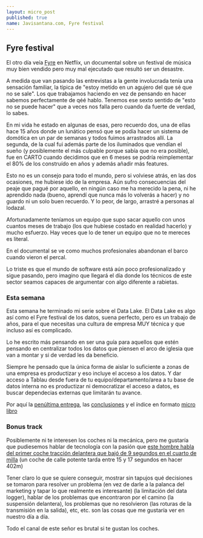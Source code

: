 ```yaml
---
layout: micro_post
published: true
name: Javisantana.com, Fyre festival
---
```


## Fyre festival

El otro día veía [Fyre](https://www.netflix.com/es/title/81035279) en Netflix, un documental sobre
un festival de música muy bien vendido pero muy mal ejecutado que resultó ser un desastre.

A medida que van pasando las entrevistas a la gente involucrada tenía una sensación familiar, la
típica de "estoy metido en un agujero del que sé que no se sale". Los que trabajamos haciendo en vez
de pensando en hacer sabemos perfectamente de qéé hablo. Tenemos ese sexto sentido de "esto no se
puede hacer" que a veces nos falla pero cuando da fuerte de verdad, lo sabes.

En mi vida he estado en algunas de esas, pero recuerdo dos, una de ellas hace 15 años donde un
lunático pensó que se podía hacer un sistema de domótica en un par de semanas y todos fuimos
arrastrados allí. La segunda, de la cual fui además parte de los iluminados que vendían el sueño (y posiblemente el más culpable porque sabía que no era posible), fue en CARTO cuando decidimos que en 6 meses se podría reimplementar el 80% de los construído en años y además
añadir más features.

Esto no es un consejo para todo el mundo, pero si volviese atrás, en las dos ocasiones, me hubiese
ido de la empresa. Aún sufro consecuencias del peaje que pagué por aquello, en ningún caso me ha
merecido la pena, ni he aprendido nada (bueno, aprendí que nunca más lo volverás a hacer) y no
guardo ni un solo buen recuerdo. Y lo peor, de largo, arrastré a personas al lodazal.

Afortunadamente teníamos un equipo que supo sacar aquello con unos cuantos meses de trabajo (los que
hubiese costado en realidad hacerlo) y mucho esfuerzo. Hay veces que lo de tener un equipo que no te
mereces es literal.

En el documental se ve como muchos profesionales abandonan el barco cuando vieron el percal.

Lo triste es que el mundo de software está aún poco profesionalizado y sigue pasando, pero imagino
que llegará el día donde los técnicos de este sector seamos capaces de argumentar con algo diferente a rabietas.


### Esta semana

Esta semana he terminado mi serie sobre el Data Lake. El Data Lake es algo así como el Fyre festival
de los datos, suena perfecto, pero es un trabajo de años, para el que necesitas una cultura de
empresa MUY técnica y que incluso así es complicado. 

Lo he escrito más pensando en ser una guía para aquellos que estén pensando en centralizar todos los
datos que piensen el arco de iglesia que van a montar y si de verdad les da beneficio.

Siempre he pensado que la única forma de aislar lo suficiente a zonas de una empresa es productizar
y eso incluye el acceso a los datos. Y dar acceso a Tablau desde fuera de tu
equipo/departamento/area a tu base de datos interna no es
productizar ni democratizar el acceso a datos, es buscar dependecias externas que limitarán tu
avance.

Por aquí la [penúltima entrega](http://javisantana.com/micro/2019-09-28-data-lake-VII-datos-derivados.html), las [conclusiones](http://javisantana.com/micro/2019-09-28-data-lake-conclusiones.html) y el índice en formato [micro libro](http://javisantana.com/data-lake-micro-book/)


### Bonus track

Posiblemente ni te interesen los coches ni la mecánica, pero me gustaría que pudiesemos hablar de
tecnología con la pasíón que [este hombre habla del primer coche tracción delantera que bajó de 9
segundos en el cuarto de milla](https://www.youtube.com/watch?v=JElRZZ8PAvM) (un coche de calle potente tarda entre 15 y 17 segundos en hacer
402m)

Tener claro lo que se quiere conseguir, mostrar sin tapujos qué decisiones se tomaron para resolver
un problema (en vez de darle a la palanca del marketing y tapar lo que realmente es interesante) (la
limitación del data logger),
hablar de los problemas que encontraron por el camino (la suspensión delantera), los problemas que no resolvieron (las roturas de la transmisión en la salida), etc, etc. son las cosas que me gustaría ver en nuestro día a día.

Todo el canal de este señor es brutal si te gustan los coches.

















